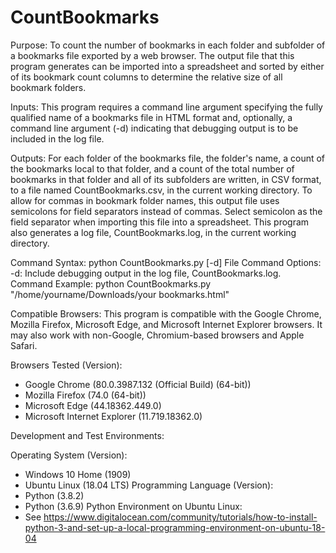 # CountBookmarks

Purpose: To count the number of bookmarks in each folder and subfolder of a bookmarks file exported by a web browser. The output file that this program generates can be imported into a spreadsheet and sorted by either of its bookmark count columns to determine the relative size of all bookmark folders.

Inputs: This program requires a command line argument specifying the fully qualified name of a bookmarks file in HTML format and, optionally, a command line argument (-d) indicating that debugging output is to be included in the log file.

Outputs: For each folder of the bookmarks file, the folder's name, a count of the bookmarks local to that folder, and a count of the total number of bookmarks in that folder and all of its subfolders are written, in CSV format, to a file named CountBookmarks.csv, in the current working directory. To allow for commas in bookmark folder names, this output file uses semicolons for field separators instead of commas. Select semicolon as the field separator when importing this file into a spreadsheet. This program also generates a log file, CountBookmarks.log, in the current working directory.

Command Syntax: python CountBookmarks.py [-d] File
Command Options: -d: Include debugging output in the log file, CountBookmarks.log.
Command Example: python CountBookmarks.py "/home/yourname/Downloads/your bookmarks.html"

Compatible Browsers: This program is compatible with the Google Chrome, Mozilla Firefox, Microsoft Edge, and Microsoft Internet Explorer browsers. It may also work with non-Google, Chromium-based browsers and Apple Safari.

Browsers Tested (Version):
 - Google Chrome (80.0.3987.132 (Official Build) (64-bit))
 - Mozilla Firefox (74.0 (64-bit))
 - Microsoft Edge (44.18362.449.0)
 - Microsoft Internet Explorer (11.719.18362.0)

Development and Test Environments:

Operating System (Version):
 - Windows 10 Home (1909)
 - Ubuntu Linux (18.04 LTS)
Programming Language (Version):
 - Python (3.8.2)
 - Python (3.6.9)
Python Environment on Ubuntu Linux:
 - See https://www.digitalocean.com/community/tutorials/how-to-install-python-3-and-set-up-a-local-programming-environment-on-ubuntu-18-04

